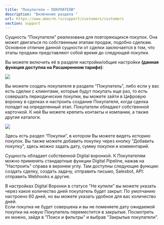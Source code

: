 ```yaml
---
title: "Покупатели — ПОКУПАТЕЛИ"
description: "Включение раздела "
url: https://www.amocrm.ru/support/customers/customers
section: support
---
```


Сущность “Покупатели” реализована для повторяющихся покупок. Она может двигаться по собственным этапам продаж, подобно сделкам. Основное отличие данной сущности от сделки заключается в том, что этапы продажи представляют собой время до следующей покупки.

Вы можете включить её в разделе настройки/общие настройки  **(данная функция доступна на Расширенном тарифе)**:

![](/uploads/2019/06/setting.png)

Вы можете создать покупателя в разделе "Покупатель", либо если у вас есть сделки с клиентами, которые будут покупать еще раз, то есть совершать периодические покупки, вы можете зайти в Цифровую воронку в сделках и настроить создание Покупателя, когда сделка попадет на определенный этап. Покупатели обладают собственной карточкой. К ней Вы можете крепить контакты и компании, а также другие каталоги.

![](/uploads/2019/06/customer.png)

Здесь есть раздел “Покупки”, в котором Вы можете видеть историю покупок. Вы также можете добавить покупку через кнопку "Добавить покупку", здесь можно задать дату, сумму покупки и комментарий.

Сущность обладает собственной Digital воронкой. К Покупателям можно применять стандартные функции Digital Pipeline, нажав на "Настроить" справа в верхнем углу. Там доступны следующие функции: создать сделку, создать задачу, отправить письмо, Salesbot, API: отправить Webhooks и другие.

В настройках Digital Воронки в статусе "Не купили" вы можете указать через какое количество дней покупатель будет закрыт. По умолчанию настроено 60 дней, но вы можете указать удобное для вас количество дней.  
Если покупка не будет совершена и вы не поменяете дату ожидаемой покупки на новую Покупатель переместится в закрытые. Посмотреть их можно, зайдя в "Поиск и фильтры" и выбрав "Закрытые покупатели".